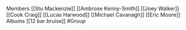 Members
[[Stu Mackenzie]]
[[Ambrose Kenny-Smith]]
[[Joey Walker]]
[[Cook Craig]]
[[Lucas Harwood]]
[[Michael Cavanagh]]
[[Eric Moore]]
Albums
[[12 bar bruise]]
#Group 